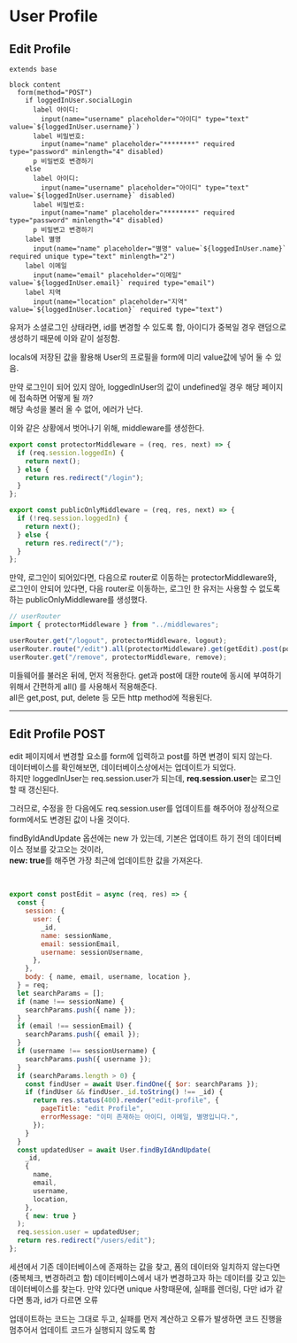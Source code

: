 # User Profile

## Edit Profile

```pug
extends base

block content
  form(method="POST")
    if loggedInUser.socialLogin
      label 아이디:
        input(name="username" placeholder="아이디" type="text" value=`${loggedInUser.username}`)
      label 비밀번호:
        input(name="name" placeholder="********" required type="password" minlength="4" disabled)
      p 비밀번호 변경하기
    else
      label 아이디:
        input(name="username" placeholder="아이디" type="text" value=`${loggedInUser.username}` disabled)
      label 비밀번호:
        input(name="name" placeholder="********" required type="password" minlength="4" disabled)
      p 비밀변고 변경하기
    label 별명
      input(name="name" placeholder="별명" value=`${loggedInUser.name}` required unique type="text" minlength="2")
    label 이메일
      input(name="email" placeholder="이메일" value=`${loggedInUser.email}` required type="email")
    label 지역
      input(name="location" placeholder="지역" value=`${loggedInUser.location}` required type="text")
```

유저가 소셜로그인 상태라면, id를 변경할 수 있도록 함, 아이디가 중복일 경우 랜덤으로 생성하기 때문에 이와 같이 설정함.

locals에 저장된 값을 활용해 User의 프로필을 form에 미리 value값에 넣어 둘 수 있음.

만약 로그인이 되어 있지 않아, loggedInUser의 값이 undefined일 경우 해당 페이지에 접속하면 어떻게 될 까?  
해당 속성을 불러 올 수 없어, 에러가 난다.

이와 같은 상황에서 벗어나기 위해, middleware를 생성한다.

```js
export const protectorMiddleware = (req, res, next) => {
  if (req.session.loggedIn) {
    return next();
  } else {
    return res.redirect("/login");
  }
};

export const publicOnlyMiddleware = (req, res, next) => {
  if (!req.session.loggedIn) {
    return next();
  } else {
    return res.redirect("/");
  }
};
```

만약, 로그인이 되어있다면, 다음으로 router로 이동하는 protectorMiddleware와,  
로그인이 안되어 있다면, 다음 router로 이동하는, 로그인 한 유저는 사용할 수 없도록 하는 publicOnlyMiddleware를 생성했다.

```js
// userRouter
import { protectorMiddleware } from "../middlewares";

userRouter.get("/logout", protectorMiddleware, logout);
userRouter.route("/edit").all(protectorMiddleware).get(getEdit).post(postEdit);
userRouter.get("/remove", protectorMiddleware, remove);
```

미들웨어를 불러온 뒤에, 먼저 적용한다. get과 post에 대한 route에 동시에 부여하기 위해서 간편하게 all() 를 사용해서 적용해준다.  
all은 get,post, put, delete 등 모든 http method에 적용된다.

---

## Edit Profile POST

edit 페이지에서 변경할 요소를 form에 입력하고 post를 하면 변경이 되지 않는다.  
데이터베이스를 확인해보면, 데이터베이스상에서는 업데이트가 되었다.  
하지만 loggedInUser는 req.session.user가 되는데, **req.session.user**는 로그인할 때 갱신된다.

그러므로, 수정을 한 다음에도 req.session.user를 업데이트를 해주어야 정상적으로 form에서도 변경된 값이 나올 것이다.

findByIdAndUpdate 옵션에는 new 가 있는데, 기본은 업데이트 하기 전의 데이터베이스 정보를 갖고오는 것이라,  
**new: true**를 해주면 가장 최근에 업데이트한 값을 가져온다.

<br>

```js
export const postEdit = async (req, res) => {
  const {
    session: {
      user: {
        _id,
        name: sessionName,
        email: sessionEmail,
        username: sessionUsername,
      },
    },
    body: { name, email, username, location },
  } = req;
  let searchParams = [];
  if (name !== sessionName) {
    searchParams.push({ name });
  }
  if (email !== sessionEmail) {
    searchParams.push({ email });
  }
  if (username !== sessionUsername) {
    searchParams.push({ username });
  }
  if (searchParams.length > 0) {
    const findUser = await User.findOne({ $or: searchParams });
    if (findUser && findUser._id.toString() !== _id) {
      return res.status(400).render("edit-profile", {
        pageTitle: "edit Profile",
        errorMessage: "이미 존재하는 아이디, 이메일, 별명입니다.",
      });
    }
  }
  const updatedUser = await User.findByIdAndUpdate(
    _id,
    {
      name,
      email,
      username,
      location,
    },
    { new: true }
  );
  req.session.user = updatedUser;
  return res.redirect("/users/edit");
};
```

세션에서 기존 데이터베이스에 존재하는 값을 찾고, 폼의 데이터와 일치하지 않는다면 (중복체크, 변경하려고 함) 데이터베이스에서 내가 변경하고자 하는 데이터를 갖고 있는  
데이터베이스를 찾는다. 만약 있다면 unique 사항때문에, 실패를 렌더링, 다만 id가 같다면 통과, id가 다르면 오류

업데이트하는 코드는 그대로 두고, 실패를 먼저 계산하고 오류가 발생하면 코드 진행을 멈추어서 업데이트 코드가 실행되지 않도록 함
